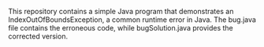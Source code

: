 This repository contains a simple Java program that demonstrates an IndexOutOfBoundsException, a common runtime error in Java. The bug.java file contains the erroneous code, while bugSolution.java provides the corrected version.